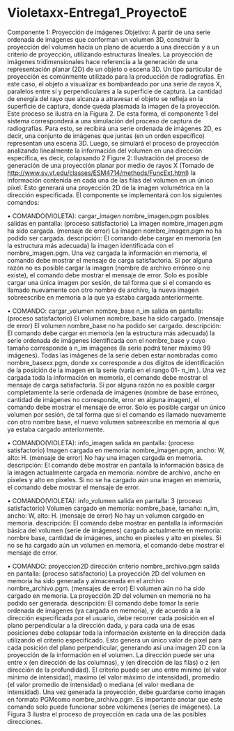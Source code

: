 # Violetaxx-Entrega1_ProyectoE
 Componente 1: Proyección de imágenes
 Objetivo: A partir de una serie ordenada de imágenes que conforman un volumen 3D, construir la proyección
 del volumen hacia un plano de acuerdo a una dirección y a un criterio de proyección, utilizando estructuras
 lineales.
 La proyección de imágenes tridimensionales hace referencia a la generación de una representación planar
 (2D) de un objeto o escena 3D. Un tipo particular de proyección es comúnmente utilizado para la producción
 de radiografías. En este caso, el objeto a visualizar es bombardeado por una serie de rayos X, paralelos entre
 sí y perpendiculares a la superficie de captura. La cantidad de energía del rayo que alcanza a atravesar el
 objeto se refleja en la superficie de captura, donde queda plasmada la imagen de la proyección. Este proceso
 se ilustra en la Figura 2.
 De esta forma, el componente 1 del sistema corresponderá a una simulación del proceso de captura
 de radiografías. Para esto, se recibirá una serie ordenada de imágenes 2D, es decir, una conjunto de
 imágenes que juntas (en un orden específico) representan una escena 3D. Luego, se simulará el proceso de
 proyección analizando linealmente la información del volumen en una dirección específica, es decir, colapsando
 2
Figure 2: Ilustración del proceso de generación de una proyección planar por medio de rayos X (Tomado de
 http://www.sv.vt.edu/classes/ESM4714/methods/FuncExt.html)
 la información contenida en cada una de las filas del volumen en un único píxel. Esto generará una proyección
 2D de la imagen volumétrica en la dirección especificada. El componente se implementará con los siguientes
 comandos:
 
 • COMANDO(VIOLETA): cargar_imagen nombre_imagen.pgm
 posibles salidas en pantalla:
 (proceso satisfactorio) La imagen nombre_imagen.pgm ha sido cargada.
 (mensaje de error) La imagen nombre_imagen.pgm no ha podido ser cargada.
 descripción: El comando debe cargar en memoria (en la estructura más adecuada) la imagen identificada
 con el nombre_imagen.pgm. Una vez cargada la información en memoria, el comando debe mostrar el
 mensaje de carga satisfactoria. Si por alguna razón no es posible cargar la imagen (nombre de archivo
 erróneo o no existe), el comando debe mostrar el mensaje de error. Solo es posible cargar una única
 imagen por sesión, de tal forma que si el comando es llamado nuevamente con otro nombre de archivo,
 la nueva imagen sobreescribe en memoria a la que ya estaba cargada anteriormente.
 
 • COMANDO: cargar_volumen nombre_base n_im
 salida en pantalla:
 (proceso satisfactorio) El volumen nombre_base ha sido cargado.
 (mensaje de error) El volumen nombre_base no ha podido ser cargado.
 descripción: El comando debe cargar en memoria (en la estructura más adecuada) la serie ordenada de
 imágenes identificada con el nombre_base y cuyo tamaño corresponde a n_im imágenes (la serie
 podrá tener máximo 99 imágenes). Todas las imágenes de la serie deben estar nombradas como
 nombre_basexx.pgm, donde xx corresponde a dos dígitos de identificación de la posición de la imagen
 en la serie (varía en el rango 01- n_im ). Una vez cargada toda la información en memoria, el comando
 debe mostrar el mensaje de carga satisfactoria. Si por alguna razón no es posible cargar completamente
 la serie ordenada de imágenes (nombre de base erróneo, cantidad de imágenes no corresponde, error en
 alguna imagen), el comando debe mostrar el mensaje de error. Solo es posible cargar un único volumen
 por sesión, de tal forma que si el comando es llamado nuevamente con otro nombre base, el nuevo
 volumen sobreescribe en memoria al que ya estaba cargado anteriormente.
 
 • COMANDO(VIOLETA): info_imagen
 salida en pantalla:
 (proceso satisfactorio) Imagen cargada en memoria: nombre_imagen.pgm, ancho: W, alto:
 H.
 (mensaje de error) No hay una imagen cargada en memoria.
 descripción: El comando debe mostrar en pantalla la información básica de la imagen actualmente
 cargada en memoria: nombre de archivo, ancho en pixeles y alto en pixeles. Si no se ha cargado aún
 una imagen en memoria, el comando debe mostrar el mensaje de error.
 
 • COMANDO(VIOLETA): info_volumen
 salida en pantalla:
 3
(proceso satisfactorio) Volumen cargado en memoria: nombre_base, tamaño: n_im, ancho:
 W, alto: H.
 (mensaje de error) No hay un volumen cargado en memoria.
 descripción: El comando debe mostrar en pantalla la información básica del volumen (serie de imágenes)
 cargado actualmente en memoria: nombre base, cantidad de imágenes, ancho en pixeles y alto en pixeles.
 Si no se ha cargado aún un volumen en memoria, el comando debe mostrar el mensaje de error.
 
 • COMANDO: proyeccion2D dirección criterio nombre_archivo.pgm
 salida en pantalla:
 (proceso satisfactorio) La proyección 2D del volumen en memoria ha sido generada y almacenada
 en el archivo nombre_archivo.pgm.
 (mensajes de error)
 El volumen aún no ha sido cargado en memoria.
 La proyección 2D del volumen en memoria no ha podido ser generada.
 descripción: El comando debe tomar la serie ordenada de imágenes (ya cargada en memoria), y de
 acuerdo a la dirección especificada por el usuario, debe recorrer cada posición en el plano perpendicular
 a la dirección dada, y para cada una de esas posiciones debe colapsar toda la información existente en la
 dirección dada utilizando el criterio especificado. Esto genera un único valor de píxel para cada posición
 del plano perpendicular, generando así una imagen 2D con la proyección de la información en el volumen.
 La dirección puede ser una entre x (en dirección de las columnas), y (en dirección de las filas) o z (en
 dirección de la profundidad). El criterio puede ser uno entre minimo (el valor mínimo de intensidad),
 maximo (el valor máximo de intensidad), promedio (el valor promedio de intensidad) o mediana (el
 valor mediana de intensidad). Una vez generada la proyección, debe guardarse como imagen en formato
 PGMcomo nombre_archivo.pgm. Es importante anotar que este comando solo puede funcionar sobre
 volúmenes (series de imágenes). La Figura 3 ilustra el proceso de proyección en cada una de las posibles
 direcciones.
